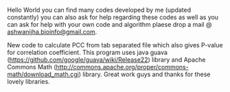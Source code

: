 Hello World you can find many codes developed by me (updated constantly) you can also ask for help regarding these codes as well as you can ask for help with your own code and algorithm plaese drop a mail @ ashwanijha.bioinfo@gmail.com.

New code to calculate PCC from tab separated file which also gives P-value for correlation coefficient. This program uses java guava (https://github.com/google/guava/wiki/Release22) library and Apache Commons Math (http://commons.apache.org/proper/commons-math/download_math.cgi) library. Great work guys and thanks for these lovely libraries. 
